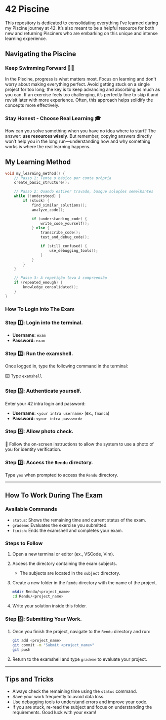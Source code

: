 # 42 Piscine

This repository is dedicated to consolidating everything I’ve learned during my Piscine journey at 42. It’s also meant to be a helpful resource for both new and returning Pisciners who are embarking on this unique and intense learning experience.

## Navigating the Piscine 

### Keep Swimming Forward 🏊‍♂️
In the Piscine, progress is what matters most. Focus on learning and don't worry about making everything perfect. Avoid getting stuck on a single project for too long; the key is to keep advancing and absorbing as much as you can. If an exercise feels too challenging, it’s perfectly fine to skip it and revisit later with more experience. Often, this approach helps solidify the concepts more effectively.

### Stay Honest - Choose Real Learning 🎓
How can you solve something when you have no idea where to start? The answer: **use resources wisely**. But remember, copying answers directly won’t help you in the long run—understanding how and why something works is where the real learning happens.

## My Learning Method

```c
void my_learning_method() {
    // Passo 1: Tente o básico por conta própria
    create_basic_structure();

    // Passo 2: Quando estiver travado, busque soluções semelhantes
    while (!understood) {
        if (stuck) {
            find_similar_solutions();
            analyze_code();

            if (understanding_code) {
                write_code_yourself();
            } else {
                transcribe_code();
                test_and_debug_code();

                if (still_confused) {
                    use_debugging_tools();
                }
            }
        }
    }

    // Passo 3: A repetição leva à compreensão
    if (repeated_enough) {
        knowledge_consolidated();
    }
}
```

### How To Login Into The Exam

### Step 1️⃣: Login into the terminal.
- **Username:** `exam`
- **Password:** `exam`

### Step 2️⃣: Run the examshell.
Once logged in, type the following command in the terminal:

⌨️ Type ``` examshell ```

### Step 3️⃣: Authenticate yourself.
Enter your 42 intra login and password:
- **Username:** `<your intra username>` (ex., `fmanca`)
- **Password:** `<your intra password>`

### Step 4️⃣: Allow photo check.
🎥 Follow the on-screen instructions to allow the system to use a photo of you for identity verification.

### Step 5️⃣: Access the `Rendu` directory.
Type `yes` when prompted to access the `Rendu` directory.

---

## How To Work During The Exam

### Available Commands
- `status`: Shows the remaining time and current status of the exam.
- `grademe`: Evaluates the exercise you submitted.
- `finish`: Ends the examshell and completes your exam.

### Steps to Follow
1. Open a new terminal or editor (ex., VSCode, Vim).

2. Access the directory containing the exam subjects.
   - The subjects are located in the `subject` directory.

3. Create a new folder in the `Rendu` directory with the name of the project.
   ```bash
   mkdir Rendu/<project_name>
   cd Rendu/<project_name>
   ```
4. Write your solution inside this folder.

### Step 6️⃣: Submitting Your Work.
1. Once you finish the project, navigate to the `Rendu` directory and run:

   ```bash
   git add <project_name>
   git commit -m "Submit <project_name>"
   git push
   ```
2. Return to the examshell and type `grademe` to evaluate your project.

---

## Tips and Tricks
- Always check the remaining time using the `status` command.
- Save your work frequently to avoid data loss.
- Use debugging tools to understand errors and improve your code.
- If you are stuck, re-read the subject and focus on understanding the requirements.
Good luck with your exam!
